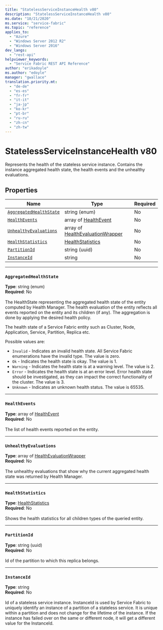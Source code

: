 ```yaml
---
title: "StatelessServiceInstanceHealth v80"
description: "StatelessServiceInstanceHealth v80"
ms.date: "10/21/2020"
ms.service: "service-fabric"
ms.topic: "reference"
applies_to: 
  - "Azure"
  - "Windows Server 2012 R2"
  - "Windows Server 2016"
dev_langs: 
  - "rest-api"
helpviewer_keywords: 
  - "Service Fabric REST API Reference"
author: "erikadoyle"
ms.author: "edoyle"
manager: "gwallace"
translation.priority.mt: 
  - "de-de"
  - "es-es"
  - "fr-fr"
  - "it-it"
  - "ja-jp"
  - "ko-kr"
  - "pt-br"
  - "ru-ru"
  - "zh-cn"
  - "zh-tw"
---
```

# StatelessServiceInstanceHealth v80

Represents the health of the stateless service instance.
Contains the instance aggregated health state, the health events and the unhealthy evaluations.


## Properties
| Name | Type | Required |
| --- | --- | --- |
| [`AggregatedHealthState`](#aggregatedhealthstate) | string (enum) | No |
| [`HealthEvents`](#healthevents) | array of [HealthEvent](sfclient-v80-model-healthevent.md) | No |
| [`UnhealthyEvaluations`](#unhealthyevaluations) | array of [HealthEvaluationWrapper](sfclient-v80-model-healthevaluationwrapper.md) | No |
| [`HealthStatistics`](#healthstatistics) | [HealthStatistics](sfclient-v80-model-healthstatistics.md) | No |
| [`PartitionId`](#partitionid) | string (uuid) | No |
| [`InstanceId`](#instanceid) | string | No |

____
### `AggregatedHealthState`
__Type__: string (enum) <br/>
__Required__: No<br/>
<br/>
The HealthState representing the aggregated health state of the entity computed by Health Manager.
The health evaluation of the entity reflects all events reported on the entity and its children (if any).
The aggregation is done by applying the desired health policy.


The health state of a Service Fabric entity such as Cluster, Node, Application, Service, Partition, Replica etc.

Possible values are: 

  - `Invalid` - Indicates an invalid health state. All Service Fabric enumerations have the invalid type. The value is zero.
  - `Ok` - Indicates the health state is okay. The value is 1.
  - `Warning` - Indicates the health state is at a warning level. The value is 2.
  - `Error` - Indicates the health state is at an error level. Error health state should be investigated, as they can impact the correct functionality of the cluster. The value is 3.
  - `Unknown` - Indicates an unknown health status. The value is 65535.



____
### `HealthEvents`
__Type__: array of [HealthEvent](sfclient-v80-model-healthevent.md) <br/>
__Required__: No<br/>
<br/>
The list of health events reported on the entity.

____
### `UnhealthyEvaluations`
__Type__: array of [HealthEvaluationWrapper](sfclient-v80-model-healthevaluationwrapper.md) <br/>
__Required__: No<br/>
<br/>
The unhealthy evaluations that show why the current aggregated health state was returned by Health Manager.

____
### `HealthStatistics`
__Type__: [HealthStatistics](sfclient-v80-model-healthstatistics.md) <br/>
__Required__: No<br/>
<br/>
Shows the health statistics for all children types of the queried entity.

____
### `PartitionId`
__Type__: string (uuid) <br/>
__Required__: No<br/>
<br/>
Id of the partition to which this replica belongs.

____
### `InstanceId`
__Type__: string <br/>
__Required__: No<br/>
<br/>
Id of a stateless service instance. InstanceId is used by Service Fabric to uniquely identify an instance of a partition of a stateless service. It is unique within a partition and does not change for the lifetime of the instance. If the instance has failed over on the same or different node, it will get a different value for the InstanceId.
